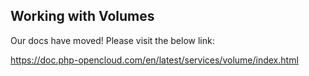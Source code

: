 Working with Volumes
----------------------------------------------

Our docs have moved! Please visit the below link:

https://doc.php-opencloud.com/en/latest/services/volume/index.html
